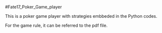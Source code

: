#Fate17_Poker_Game_player

This is a poker game player with strategies embbeded in the Python codes. 

For the game rule, it can be referred to the pdf file.
